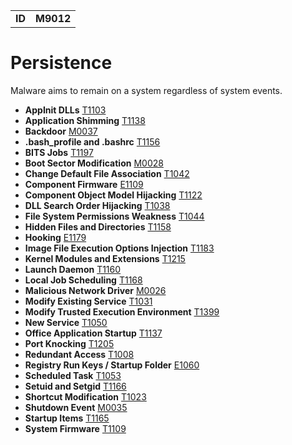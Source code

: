 |||
|--|-----|
|**ID**|**M9012**|

# Persistence #
Malware aims to remain on a system regardless of system events.

* **AppInit DLLs** [T1103](https://github.com/MBCProject/mbc-markdown/blob/master/persistence/appinit-dlls.md)
* **Application Shimming** [T1138](https://github.com/MBCProject/mbc-markdown/blob/master/privilege-escalation/app-shimming.md)
* **Backdoor** [M0037](https://github.com/MBCProject/mbc-markdown/blob/master/persistence/backdoor.md)
* **.bash_profile and .bashrc** [T1156](https://github.com/MBCProject/mbc-markdown/blob/master/persistence/bash.md)
* **BITS Jobs** [T1197](https://github.com/MBCProject/mbc-markdown/blob/master/defense-evasion/bits-jobs.md)
* **Boot Sector Modification** [M0028](https://github.com/MBCProject/mbc-markdown/blob/master/defense-evasion/boot-sector-mod.md)
* **Change Default File Association** [T1042](https://github.com/MBCProject/mbc-markdown/blob/master/persistence/change-default-file-assoc.md)
* **Component Firmware** [E1109](https://github.com/MBCProject/mbc-markdown/blob/master/persistence/component-firmware.md)
* **Component Object Model Hijacking** [T1122](https://github.com/MBCProject/mbc-markdown/blob/master/defense-evasion/component-hijack.md)
* **DLL Search Order Hijacking** [T1038](https://github.com/MBCProject/mbc-markdown/blob/master/privilege-escalation/dll-search-order-hijack.md)
* **File System Permissions Weakness** [T1044](https://github.com/MBCProject/mbc-markdown/blob/master/privilege-escalation/file-system-perm-weakness.md)
* **Hidden Files and Directories** [T1158](https://github.com/MBCProject/mbc-markdown/blob/master/defense-evasion/hidden-files.md)
* **Hooking** [E1179](https://github.com/MBCProject/mbc-markdown/tree/master/credential-access/hooking.md)
* **Image File Execution Options Injection** [T1183](https://github.com/MBCProject/mbc-markdown/blob/master/defense-evasion/image-file-exe-opt-inj.md)
* **Kernel Modules and Extensions** [T1215](https://github.com/MBCProject/mbc-markdown/blob/master/persistence/kernel-modules-ext.md)
* **Launch Daemon** [T1160](https://github.com/MBCProject/mbc-markdown/blob/master/privilege-escalation/launch-daemon.md)
* **Local Job Scheduling** [T1168](https://github.com/MBCProject/mbc-markdown/blob/master/execution/local-job-sch.md)
* **Malicious Network Driver** [M0026](https://github.com/MBCProject/mbc-markdown/blob/master/persistence/malicious-network-drv.md)
* **Modify Existing Service** [T1031](https://github.com/MBCProject/mbc-markdown/blob/master/persistence/modify-service.md)
* **Modify Trusted Execution Environment** [T1399](https://github.com/MBCProject/mbc-markdown/blob/master/defense-evasion/mod-trust-exe-environ.md)
* **New Service** [T1050](https://github.com/MBCProject/mbc-markdown/blob/master/persistence/new-service.md)
* **Office Application Startup** [T1137](https://github.com/MBCProject/mbc-markdown/blob/master/persistence/office-app-startup.md)
* **Port Knocking** [T1205](https://github.com/MBCProject/mbc-markdown/blob/master/command-and-control/port-knocking.md)
* **Redundant Access** [T1008](https://github.com/MBCProject/mbc-markdown/blob/master/defense-evasion/redundant-access.md)
* **Registry Run Keys / Startup Folder** [E1060](https://github.com/MBCProject/mbc-markdown/blob/master/persistence/registry-run-startup.md)
* **Scheduled Task** [T1053](https://github.com/MBCProject/mbc-markdown/blob/master/execution/scheduled-task.md)
* **Setuid and Setgid** [T1166](https://github.com/MBCProject/mbc-markdown/blob/master/privilege-escalation/setuid-setgid.md)
* **Shortcut Modification** [T1023](https://github.com/MBCProject/mbc-markdown/blob/master/persistence/shortcut-mod.md)
* **Shutdown Event** [M0035](https://github.com/MBCProject/mbc-markdown/blob/master/persistence/shutdown-event.md)
* **Startup Items** [T1165](https://github.com/MBCProject/mbc-markdown/blob/master/persistence/startup-items.md)
* **System Firmware** [T1109](https://github.com/MBCProject/mbc-markdown/blob/master/persistence/system-firmware.md)

